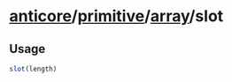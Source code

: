 # [anticore](../../../../../#reference)/[primitive](../../#reference)/[array](../#reference)/<a name="reference">slot</a>

## Usage

```js
slot(length)
```